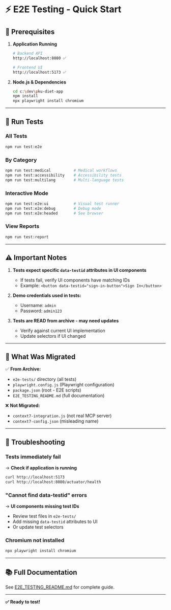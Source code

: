 # ⚡ E2E Testing - Quick Start

## 🎯 Prerequisites

1. **Application Running**
   ```bash
   # Backend API
   http://localhost:8080 ✅
   
   # Frontend UI  
   http://localhost:5173 ✅
   ```

2. **Node.js & Dependencies**
   ```bash
   cd c:\dev\pku-diet-app
   npm install
   npx playwright install chromium
   ```

---

## 🚀 Run Tests

### All Tests
```bash
npm run test:e2e
```

### By Category
```bash
npm run test:medical          # Medical workflows
npm run test:accessibility    # Accessibility tests
npm run test:multilang        # Multi-language tests
```

### Interactive Mode
```bash
npm run test:e2e:ui           # Visual test runner
npm run test:e2e:debug        # Debug mode
npm run test:e2e:headed       # See browser
```

### View Reports
```bash
npm run test:report
```

---

## ⚠️ Important Notes

1. **Tests expect specific `data-testid` attributes in UI components**
   - If tests fail, verify UI components have matching IDs
   - Example: `<button data-testid="sign-in-button">Sign In</button>`

2. **Demo credentials used in tests:**
   - Username: `admin`
   - Password: `admin123`

3. **Tests are READ from archive - may need updates**
   - Verify against current UI implementation
   - Update selectors if UI changed

---

## 📁 What Was Migrated

✅ **From Archive:**
- `e2e-tests/` directory (all tests)
- `playwright.config.js` (Playwright configuration)
- `package.json` (root - E2E scripts)
- `E2E_TESTING_README.md` (full documentation)

❌ **Not Migrated:**
- `context7-integration.js` (not real MCP server)
- `context7-config.json` (misleading name)

---

## 🔧 Troubleshooting

### Tests immediately fail
→ **Check if application is running**
```bash
curl http://localhost:5173
curl http://localhost:8080/actuator/health
```

### "Cannot find data-testid" errors
→ **UI components missing test IDs**
- Review test files in `e2e-tests/`
- Add missing `data-testid` attributes to UI
- Or update test selectors

### Chromium not installed
```bash
npx playwright install chromium
```

---

## 📚 Full Documentation

See [E2E_TESTING_README.md](./E2E_TESTING_README.md) for complete guide.

---

**✅ Ready to test!**

